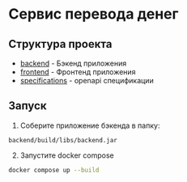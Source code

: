 # Сервис перевода денег

## Структура проекта

- [backend](./backend) - Бэкенд приложения
- [frontend](./frontend) - Фронтенд приложения
- [specifications](./specifications) - openapi спецификации

## Запуск

1. Соберите приложение бэкенда в папку:

```
backend/build/libs/backend.jar
```

2. Запустите docker compose

```bash
docker compose up --build
```
